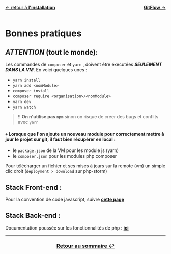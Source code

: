 <span style="float:left">[&larr; retour à **l'installation**](1Installation.md)</span>   <span style="float:right">[**GitFlow** &rarr;](0GitFlow.md)</span>
<br>
<br>

# Bonnes pratiques

## ***ATTENTION*** (tout le monde): 

Les commandes de `composer` et `yarn` ,
doivent être éxecutées ***SEULEMENT DANS LA VM***. En voici quelques unes :

- `yarn install` 
- `yarn add <nomModule>` 
- `composer install`
- `composer require <organisation>/<nomModule>`
- `yarn dev`
- `yarn watch`

> !! **On n'utilise pas `npm`** sinon on risque de créer des bugs et conflits avec `yarn`

#### `+` Lorsque que l'on ajoute un nouveau module pour correctement mettre à jour le projet sur git, il faut bien récupérer en local :
- le `package.json` de la VM pour les module js (yarn)
- le `composer.json` pour les modules php composer

Pour télécharger un fichier et ses mises à jours sur la remote (vm) un simple clic droit (`deployment > download` sur php-storm)

## **Stack Front-end** : 
Pour la convention de code javascript, suivre [**cette page**](https://github.com/ryanmcdermott/clean-code-javascript#introduction)

## **Stack Back-end** : 

Documentation poussée sur les fonctionnalités de php : [**ici**](https://phptherightway.com/)

---
### <center>[Retour au sommaire &#8617;](docs/0Sommaire.md)</center>